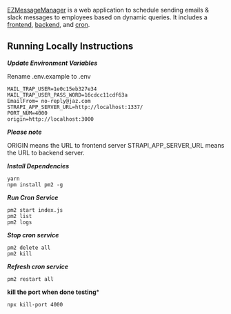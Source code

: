 

[EZMessageManager](https://jazmy.com/ezmessagemanager/) is a web application to schedule sending emails & slack messages to employees based on dynamic queries.
It includes a [frontend](https://github.com/jazmy/ezmessagemanager-frontend), [backend](https://github.com/jazmy/ezmessagemanager-backend), and [cron](https://github.com/jazmy/ezmessagemanager-cron).

## Running Locally Instructions

***Update Environment Variables***

Rename .env.example to .env

    MAIL_TRAP_USER=1e0c15eb327e34
    MAIL_TRAP_USER_PASS_WORD=16cdcc11cdf63a
    EmailFrom= no-reply@jaz.com
    STRAPI_APP_SERVER_URL=http://localhost:1337/
    PORT_NUM=4000
    origin=http://localhost:3000

***Please note***

ORIGIN means the URL to frontend server
STRAPI_APP_SERVER_URL means the URL to backend server.

***Install Dependencies***

    yarn
    npm install pm2 -g
    
***Run Cron Service***
 

    pm2 start index.js
    pm2 list
    pm2 logs
    
***Stop cron service***

    pm2 delete all
    pm2 kill
    
***Refresh cron service***

    pm2 restart all
    
**kill the port when done testing***

    npx kill-port 4000
